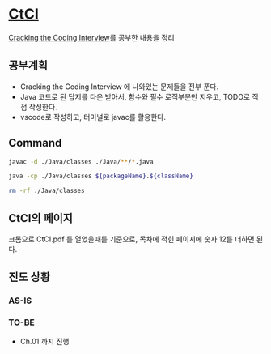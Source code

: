 # [CtCI](https://github.com/careercup/CtCI-6th-Edition)

[Cracking the Coding Interview](http://www.yes24.com/Product/Goods/44305533)를 공부한 내용을 정리

## 공부계획

- Cracking the Coding Interview 에 나와있는 문제들을 전부 푼다.
- Java 코드로 된 답지를 다운 받아서, 함수와 필수 로직부분만 지우고, TODO로 직접 작성한다.
- vscode로 작성하고, 터미널로 javac를 활용한다.

## Command

```sh
javac -d ./Java/classes ./Java/**/*.java

java -cp ./Java/classes ${packageName}.${className}

rm -rf ./Java/classes
```

## CtCI의 페이지

크롬으로 CtCI.pdf 를 열었을때를 기준으로,
목차에 적힌 페이지에 숫자 12를 더하면 된다.

## 진도 상황

### AS-IS

### TO-BE

- Ch.01 까지 진행
